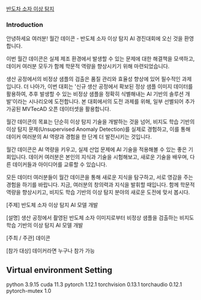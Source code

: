 [반도차 소자 이상 탐지](https://dacon.io/competitions/official/236224/overview/description)
### Introduction
안녕하세요 여러분! 월간 데이콘 - 반도체 소자 이상 탐지 AI 경진대회에 오신 것을 환영합니다.

이번 월간 데이콘은 실제 제조 환경에서 발생할 수 있는 문제에 대한 해결책을 모색하고, 데이커 여러분 모두가 함께 학문적 역량을 향상시키기 위해 마련되었습니다. 

생산 공정에서의 비정상 샘플의 검출은 품질 관리와 효율성 향상에 있어 필수적인 과제입니다. 더 나아가, 이번 대회는 '신규 생산 공정에서 확보된 정상 샘플 이미지 데이터를 활용하여, 추후 발생할 수 있는 비정상 샘플을 정확히 식별해내는 AI 기반의 솔루션 개발'이라는 시나리오에 도전합니다. 본 대회에서의 도전 과제를 위해, 일부 선별되어 추가 가공된 MVTecAD 오픈 데이터셋을 활용합니다.

월간 데이콘의 목표는 단순히 이상 탐지 기술을 개발하는 것을 넘어, 비지도 학습 기반의 이상 탐지 문제(Unsupervised Anomaly Detection)를 실제로 경험하고, 이를 통해 데이커 여러분의 AI 역량과 경험을 한 단계 더 발전시키는 것입니다.

월간 데이콘은 AI 역량을 키우고, 실제 산업 문제에 AI 기술을 적용해볼 수 있는 좋은 기회입니다. 데이커 여러분은 본인의 지식과 기술을 시험해보고, 새로운 기술을 배우며, 다른 데이커들과 아이디어를 교류할 수 있습니다.

모든 데이터 여러분들이 월간 데이콘을 통해 새로운 지식을 탐구하고, 서로 영감을 주는 경험을 하기를 바랍니다. 지금, 여러분의 창의력과 지식을 발휘할 때입니다. 함께 학문적 역량을 향상시키고, 비지도 학습 기반의 이상 탐지 분야의 새로운 도전에 맞서 봅시다.

[주제]
반도체 소자 이상 탐지 AI 모델 개발

[설명]
생산 공정에서 촬영된 반도체 소자 이미지로부터 비정상 샘플을 검출하는 비지도 학습 기반의 이상 탐지 AI 모델 개발

[주최 / 주관]
데이콘

[참가 대상]
데이커라면 누구나 참가 가능

## Virtual environment Setting
python 3.9.15
cuda 11.3
pytorch 1.12.1
torchvision 0.13.1
torchaudio 0.12.1
pytorch-mutex 1.0
